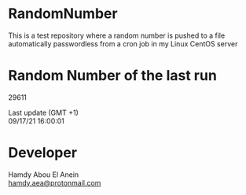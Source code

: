 # RandomNumber    
This is a test repository where a random number is pushed to a file automatically passwordless from a cron job in my Linux CentOS server    
# Random Number of the last run   
29611
      
Last update (GMT +1)    
09/17/21 16:00:01
# Developer    
Hamdy Abou El Anein   
hamdy.aea@protonmail.com
